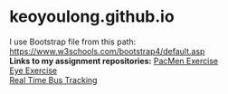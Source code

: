# keoyoulong.github.io
I use Bootstrap file from this path: https://www.w3schools.com/bootstrap4/default.asp
<br>
**Links to my assignment repositories:**
<a href="https://github.com/keoyoulong/PacMen-Exercise">PacMen Exercise</a>
<br>
<a href="https://github.com/keoyoulong/Eye-Exercise">Eye Exercise</a>
<br>
<a href="https://github.com/keoyoulong/Real-Time-Bus-Tracker">Real Time Bus Tracking</a>
